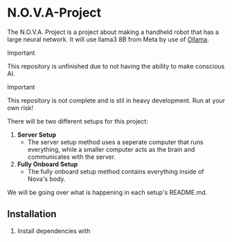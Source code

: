 # N.O.V.A-Project
The N.O.V.A. Project is a project about making a handheld robot that has a large neural network.
It will use llama3 8B from Meta by use of [Ollama](https://github.com/ollama/ollama).

> [!IMPORTANT]
> This repository is unfinished due to not having the ability to make conscious AI.


> [!IMPORTANT]
> This repository is not complete and is stil in heavy development.
> Run at your own risk!

There will be two different setups for this project:
1. **Server Setup**
    - The server setup method uses a seperate computer that runs everything, while a smaller computer acts as the brain and communicates with the server.
2. **Fully Onboard Setup**
    - The fully onboard setup method contains everything inside of Nova's body.

We will be going over what is happening in each setup's README.md.

## Installation
1. Install dependencies with 